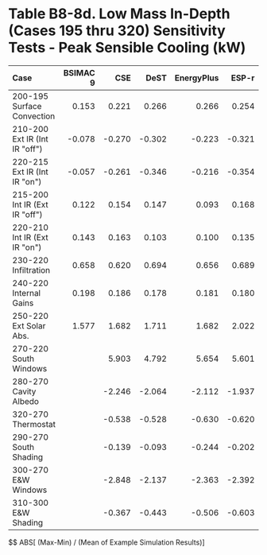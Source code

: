 # Table B8-8d. Low Mass In-Depth (Cases 195 thru 320) Sensitivity Tests - Peak Sensible Cooling (kW)
| Case                          | BSIMAC 9 |    CSE |   DeST | EnergyPlus |  ESP-r | TRNSYS |     |    Min |    Max |   Mean | Dev % $$ |     | MJWMagic | 
|:----------------------------- | --------:| ------:| ------:| ----------:| ------:| ------:| ---:| ------:| ------:| ------:| --------:| ---:| --------:| 
| 200-195 Surface Convection    |    0.153 |  0.221 |  0.266 |      0.266 |  0.254 |  0.265 |     |  0.153 |  0.266 |  0.238 |     47.8 |     |    0.533 | 
| 210-200 Ext IR (Int IR "off") |   -0.078 | -0.270 | -0.302 |     -0.223 | -0.321 | -0.375 |     | -0.375 | -0.078 | -0.261 |    113.5 |     |   -0.446 | 
| 220-215 Ext IR (Int IR "on")  |   -0.057 | -0.261 | -0.346 |     -0.216 | -0.354 | -0.384 |     | -0.384 | -0.057 | -0.270 |    121.3 |     |   -0.432 | 
| 215-200 Int IR (Ext IR "off") |    0.122 |  0.154 |  0.147 |      0.093 |  0.168 |  0.093 |     |  0.093 |  0.168 |  0.130 |     58.0 |     |    0.186 | 
| 220-210 Int IR (Ext IR "on")  |    0.143 |  0.163 |  0.103 |      0.100 |  0.135 |  0.084 |     |  0.084 |  0.163 |  0.121 |     65.1 |     |    0.200 | 
| 230-220 Infiltration          |    0.658 |  0.620 |  0.694 |      0.656 |  0.689 |  0.726 |     |  0.620 |  0.726 |  0.674 |     15.7 |     |    1.313 | 
| 240-220 Internal Gains        |    0.198 |  0.186 |  0.178 |      0.181 |  0.180 |  0.182 |     |  0.178 |  0.198 |  0.184 |     10.9 |     |    0.363 | 
| 250-220 Ext Solar Abs.        |    1.577 |  1.682 |  1.711 |      1.682 |  2.022 |  1.720 |     |  1.577 |  2.022 |  1.732 |     25.7 |     |    3.364 | 
| 270-220 South Windows         |          |  5.903 |  4.792 |      5.654 |  5.601 |  5.669 |     |  4.792 |  5.903 |  5.524 |     20.1 |     |   11.309 | 
| 280-270 Cavity Albedo         |          | -2.246 | -2.064 |     -2.112 | -1.937 | -2.238 |     | -2.246 | -1.937 | -2.119 |     14.6 |     |   -4.223 | 
| 320-270 Thermostat            |          | -0.538 | -0.528 |     -0.630 | -0.620 | -0.688 |     | -0.688 | -0.528 | -0.601 |     26.6 |     |   -1.259 | 
| 290-270 South Shading         |          | -0.139 | -0.093 |     -0.244 | -0.202 | -0.236 |     | -0.244 | -0.093 | -0.183 |     82.8 |     |   -0.489 | 
| 300-270 E&W Windows           |          | -2.848 | -2.137 |     -2.363 | -2.392 | -2.359 |     | -2.848 | -2.137 | -2.420 |     29.4 |     |   -4.727 | 
| 310-300 E&W Shading           |          | -0.367 | -0.443 |     -0.506 | -0.603 | -0.577 |     | -0.603 | -0.367 | -0.499 |     47.2 |     |   -1.012 | 

$$ ABS[ (Max-Min) / (Mean of Example Simulation Results)]


